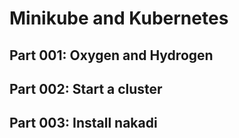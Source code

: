 # Minikube and Kubernetes

## Part 001: Oxygen and Hydrogen

## Part 002: Start a cluster

## Part 003: Install nakadi
